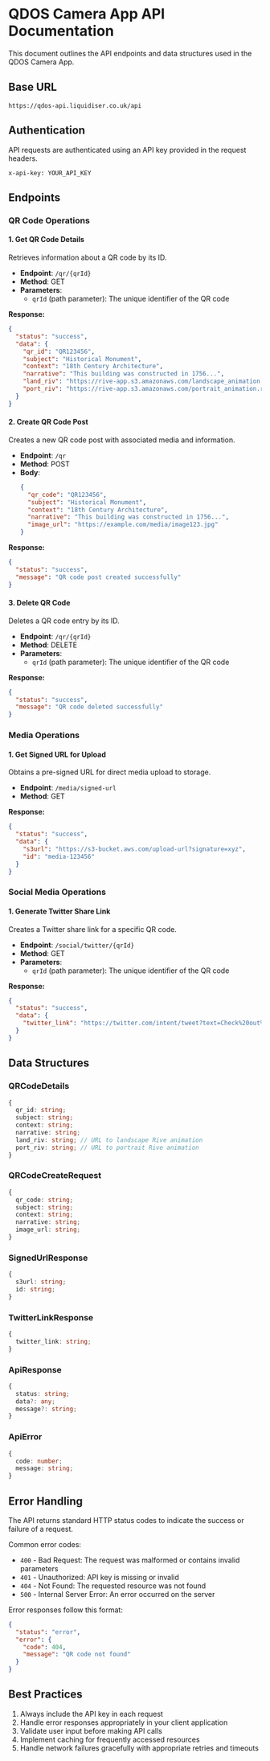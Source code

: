 # QDOS Camera App API Documentation

This document outlines the API endpoints and data structures used in the QDOS Camera App.

## Base URL

```
https://qdos-api.liquidiser.co.uk/api
```

## Authentication

API requests are authenticated using an API key provided in the request headers.

```
x-api-key: YOUR_API_KEY
```

## Endpoints

### QR Code Operations

#### 1. Get QR Code Details

Retrieves information about a QR code by its ID.

- **Endpoint**: `/qr/{qrId}`
- **Method**: GET
- **Parameters**:
  - `qrId` (path parameter): The unique identifier of the QR code

**Response:**
```json
{
  "status": "success",
  "data": {
    "qr_id": "QR123456",
    "subject": "Historical Monument",
    "context": "18th Century Architecture",
    "narrative": "This building was constructed in 1756...",
    "land_riv": "https://rive-app.s3.amazonaws.com/landscape_animation.riv",
    "port_riv": "https://rive-app.s3.amazonaws.com/portrait_animation.riv"
  }
}
```

#### 2. Create QR Code Post

Creates a new QR code post with associated media and information.

- **Endpoint**: `/qr`
- **Method**: POST
- **Body**:
  ```json
  {
    "qr_code": "QR123456",
    "subject": "Historical Monument",
    "context": "18th Century Architecture",
    "narrative": "This building was constructed in 1756...",
    "image_url": "https://example.com/media/image123.jpg"
  }
  ```

**Response:**
```json
{
  "status": "success",
  "message": "QR code post created successfully"
}
```

#### 3. Delete QR Code

Deletes a QR code entry by its ID.

- **Endpoint**: `/qr/{qrId}`
- **Method**: DELETE
- **Parameters**:
  - `qrId` (path parameter): The unique identifier of the QR code

**Response:**
```json
{
  "status": "success",
  "message": "QR code deleted successfully"
}
```

### Media Operations

#### 1. Get Signed URL for Upload

Obtains a pre-signed URL for direct media upload to storage.

- **Endpoint**: `/media/signed-url`
- **Method**: GET

**Response:**
```json
{
  "status": "success",
  "data": {
    "s3url": "https://s3-bucket.aws.com/upload-url?signature=xyz",
    "id": "media-123456"
  }
}
```

### Social Media Operations

#### 1. Generate Twitter Share Link

Creates a Twitter share link for a specific QR code.

- **Endpoint**: `/social/twitter/{qrId}`
- **Method**: GET
- **Parameters**:
  - `qrId` (path parameter): The unique identifier of the QR code

**Response:**
```json
{
  "status": "success",
  "data": {
    "twitter_link": "https://twitter.com/intent/tweet?text=Check%20out%20this%20QR%20code&url=https%3A%2F%2Fqdos.example.com%2Fqr%2FQR123456"
  }
}
```

## Data Structures

### QRCodeDetails

```typescript
{
  qr_id: string;
  subject: string;
  context: string;
  narrative: string;
  land_riv: string; // URL to landscape Rive animation
  port_riv: string; // URL to portrait Rive animation
}
```

### QRCodeCreateRequest

```typescript
{
  qr_code: string;
  subject: string;
  context: string;
  narrative: string;
  image_url: string;
}
```

### SignedUrlResponse

```typescript
{
  s3url: string;
  id: string;
}
```

### TwitterLinkResponse

```typescript
{
  twitter_link: string;
}
```

### ApiResponse

```typescript
{
  status: string;
  data?: any;
  message?: string;
}
```

### ApiError

```typescript
{
  code: number;
  message: string;
}
```

## Error Handling

The API returns standard HTTP status codes to indicate the success or failure of a request.

Common error codes:
- `400` - Bad Request: The request was malformed or contains invalid parameters
- `401` - Unauthorized: API key is missing or invalid
- `404` - Not Found: The requested resource was not found
- `500` - Internal Server Error: An error occurred on the server

Error responses follow this format:
```json
{
  "status": "error",
  "error": {
    "code": 404,
    "message": "QR code not found"
  }
}
```

## Best Practices

1. Always include the API key in each request
2. Handle error responses appropriately in your client application
3. Validate user input before making API calls
4. Implement caching for frequently accessed resources
5. Handle network failures gracefully with appropriate retries and timeouts